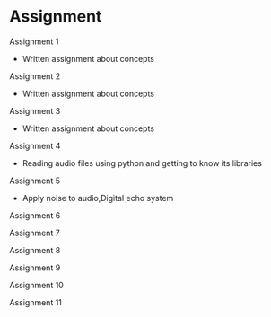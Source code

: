# Assignment

Assignment 1

  * Written assignment about concepts


Assignment 2
   * Written assignment about concepts


Assignment 3
 * Written assignment about concepts

Assignment 4
 * Reading audio files using python and getting to know its libraries

Assignment 5
 * Apply noise to audio,Digital echo system

Assignment 6

Assignment 7

Assignment 8

Assignment 9

Assignment 10

Assignment 11
